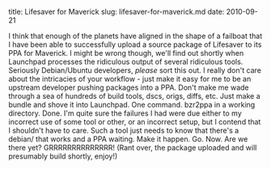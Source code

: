 title: Lifesaver for Maverick
slug: lifesaver-for-maverick.md
date: 2010-09-21


I think that enough of the planets have aligned in the shape of a failboat that I have been able to successfully upload a source package of Lifesaver to its PPA for Maverick.
I might be wrong though, we'll find out shortly when Launchpad processes the ridiculous output of several ridiculous tools.
Seriously Debian/Ubuntu developers, *please* sort this out. I really don't care about the intricacies of your workflow - just make it easy for me to be an upstream developer pushing packages into a PPA. Don't make me wade through a sea of hundreds of build tools, dscs, origs, diffs, etc. Just make a bundle and shove it into Launchpad. One command. bzr2ppa in a working directory. Done.
I'm quite sure the failures I had were due either to my incorrect use of some tool or other, or an incorrect setup, but I contend that I shouldn't have to care. Such a tool just needs to know that there's a debian/ that works and a PPA waiting. Make it happen. Go. Now. Are we there yet?
GRRRRRRRRRRRRRR!
(Rant over, the package uploaded and will presumably build shortly, enjoy!)